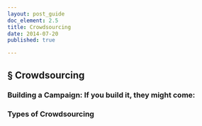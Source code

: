 ```yaml
---
layout: post_guide
doc_element: 2.5
title: Crowdsourcing
date: 2014-07-20
published: true

---
```


## &sect; Crowdsourcing

### Building a Campaign: If you build it, they might come:

### Types of Crowdsourcing

